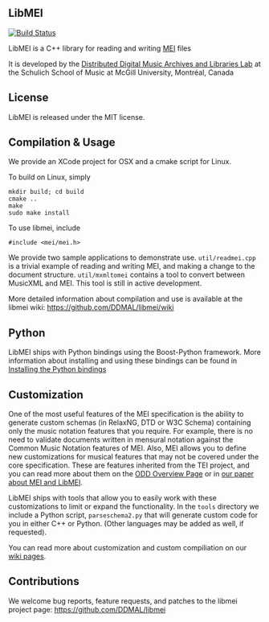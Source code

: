LibMEI
------

[![Build Status](https://travis-ci.org/DDMAL/libmei.png?branch=master)](https://travis-ci.org/DDMAL/libmei)

LibMEI is a C++ library for reading and writing [MEI](http://music-encoding.org) files

It is developed by the [Distributed Digital Music Archives and Libraries Lab](http://ddmal.music.mcgill.ca/)
at the Schulich School of Music at McGill University, Montréal, Canada

License
-------
LibMEI is released under the MIT license.

Compilation & Usage
-------------------

We provide an XCode project for OSX and a cmake script for Linux.

To build on Linux, simply

    mkdir build; cd build
    cmake ..
    make
    sudo make install

To use libmei, include

    #include <mei/mei.h>

We provide two sample applications to demonstrate use. ```util/readmei.cpp``` is a trivial example of reading and writing MEI, and making a change to the document structure.
```util/mxmltomei``` contains a tool to convert between MusicXML and MEI. This tool is still in active development.

More detailed information about compilation and use is available at the
libmei wiki: https://github.com/DDMAL/libmei/wiki

Python
-------
LibMEI ships with Python bindings using the Boost-Python framework. More information about installing and using
these bindings can be found in [Installing the Python bindings](https://github.com/DDMAL/libmei/wiki/Installing-the-Python-bindings)

Customization
-------------
One of the most useful features of the MEI specification is the ability to generate custom schemas (in RelaxNG, DTD or W3C Schema)
containing only the music notation features that you require. For example, there is no need to validate documents written in mensural
notation against the Common Music Notation features of MEI. Also, MEI allows you to define new customizations for musical features that
may not be covered under the core specification. These are features inherited from the TEI project, and you can read more about
them on the [ODD Overview Page](http://www.tei-c.org/Guidelines/Customization/odds.xml) or in [our paper about MEI and LibMEI](http://ismir2011.ismir.net/papers/OS3-1.pdf).

LibMEI ships with tools that allow you to easily work with these customizations to limit or expand the functionality. In the `tools` directory
we include a Python script, `parseschema2.py` that will generate custom code for you in either C++ or Python. (Other languages may be added as well, if requested).

You can read more about customization and custom compiliation on our [wiki pages](https://github.com/DDMAL/libmei/wiki/Automatic-Code-Generation).

Contributions
-------------
We welcome bug reports, feature requests, and patches to the libmei project page:
https://github.com/DDMAL/libmei
